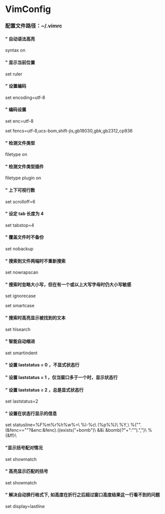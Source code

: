 # VimConfig

### 配置文件路径：~/.vimrc

#### " 自动语法高亮
syntax on

#### " 显示当前位置
set ruler

#### " 设置编码
set encoding=utf-8

#### " 编码设置
set enc=utf-8

set fencs=utf-8,ucs-bom,shift-jis,gb18030,gbk,gb2312,cp936

#### " 检测文件类型
filetype on

#### " 检测文件类型插件
filetype plugin on

#### " 上下可视行数
set scrolloff=6

#### " 设定 tab 长度为 4
set tabstop=4

#### " 覆盖文件时不备份
set nobackup

#### " 搜索到文件两端时不重新搜索
set nowrapscan

#### " 搜索时忽略大小写，但在有一个或以上大写字母时仍大小写敏感
set ignorecase

set smartcase

#### " 搜索时高亮显示被找到的文本
set hlsearch

#### " 智能自动缩进
set smartindent

#### " 设置 laststatus = 0 ，不显式状态行
#### " 设置 laststatus = 1 ，仅当窗口多于一个时，显示状态行
#### " 设置 laststatus = 2 ，总是显式状态行
set laststatus=2

#### " 设置在状态行显示的信息
set statusline=%F%m%r%h%w%=\ %l-%c\ (%p%%)\ %Y,\ %{\"\".(&fenc==\"\"?&enc:&fenc).((exists(\"+bomb\")\ &&\ &bomb)?\"+\":\"\").\",\"}\ %{&ff}\

#### "显示括号配对情况
set showmatch
#### " 高亮显示匹配的括号
set showmatch

#### " 解决自动换行格式下, 如高度在折行之后超过窗口高度结果这一行看不到的问题
set display=lastline
